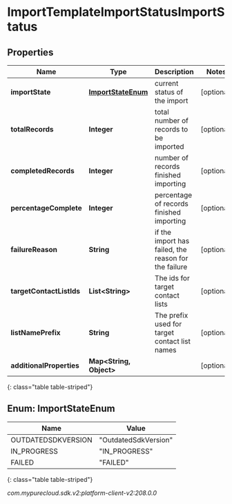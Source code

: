 # ImportTemplateImportStatusImportStatus


## Properties

| Name | Type | Description | Notes |
| ------------ | ------------- | ------------- | ------------- |
| **importState** | [**ImportStateEnum**](#Enum--ImportStateEnum) | current status of the import |  [optional] |
| **totalRecords** | **Integer** | total number of records to be imported |  [optional] |
| **completedRecords** | **Integer** | number of records finished importing |  [optional] |
| **percentageComplete** | **Integer** | percentage of records finished importing |  [optional] |
| **failureReason** | **String** | if the import has failed, the reason for the failure |  [optional] |
| **targetContactListIds** | **List&lt;String&gt;** | The ids for target contact lists |  [optional] |
| **listNamePrefix** | **String** | The prefix used for target contact list names |  [optional] |
| **additionalProperties** | **Map&lt;String, Object&gt;** |  |  [optional] |
{: class="table table-striped"}


## Enum: ImportStateEnum

| Name | Value |
| ---- | ----- |
| OUTDATEDSDKVERSION | &quot;OutdatedSdkVersion&quot; | 
| IN_PROGRESS | &quot;IN_PROGRESS&quot; | 
| FAILED | &quot;FAILED&quot; | 
{: class="table table-striped"}




_com.mypurecloud.sdk.v2:platform-client-v2:208.0.0_
